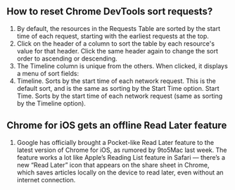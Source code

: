 ## How to reset Chrome DevTools sort requests?
1. By default, the resources in the Requests Table are sorted by the start time of each request, starting with the earliest requests at the top.
2. Click on the header of a column to sort the table by each resource's value for that header. Click the same header again to change the sort order to ascending or descending.
3. The Timeline column is unique from the others. When clicked, it displays a menu of sort fields:
4. Timeline. Sorts by the start time of each network request. This is the default sort, and is the same as sorting by the Start Time option.
Start Time. Sorts by the start time of each network request (same as sorting by the Timeline option).

## Chrome for iOS gets an offline Read Later feature
1. Google has officially brought a Pocket-like Read Later feature to the latest version of Chrome for iOS, as rumored by 9to5Mac last week. The feature works a lot like Apple’s Reading List feature in Safari — there’s a new “Read Later” icon that appears on the share sheet in Chrome, which saves articles locally on the device to read later, even without an internet connection.